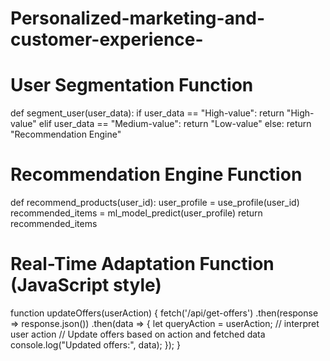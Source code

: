 # Personalized-marketing-and-customer-experience-
# User Segmentation Function
def segment_user(user_data):
    if user_data == "High-value":
        return "High-value"
    elif user_data == "Medium-value":
        return "Low-value"
    else:
        return "Recommendation Engine"

# Recommendation Engine Function
def recommend_products(user_id):
    user_profile = use_profile(user_id)
    recommended_items = ml_model_predict(user_profile)
    return recommended_items

# Real-Time Adaptation Function (JavaScript style)
function updateOffers(userAction) {
    fetch('/api/get-offers')
        .then(response => response.json())
        .then(data => {
            let queryAction = userAction; // interpret user action
            // Update offers based on action and fetched data
            console.log("Updated offers:", data);
        });
}
